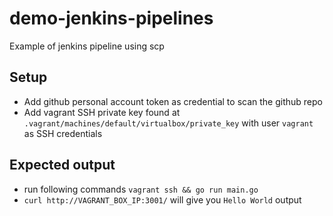# demo-jenkins-pipelines
Example of jenkins pipeline using scp

## Setup
* Add github personal account token as credential to scan the github repo
* Add vagrant SSH private key found at `.vagrant/machines/default/virtualbox/private_key` with user `vagrant` as SSH credentials

## Expected output
* run following commands
```vagrant ssh && go run main.go```
* `curl http://VAGRANT_BOX_IP:3001/` will give you `Hello World` output
